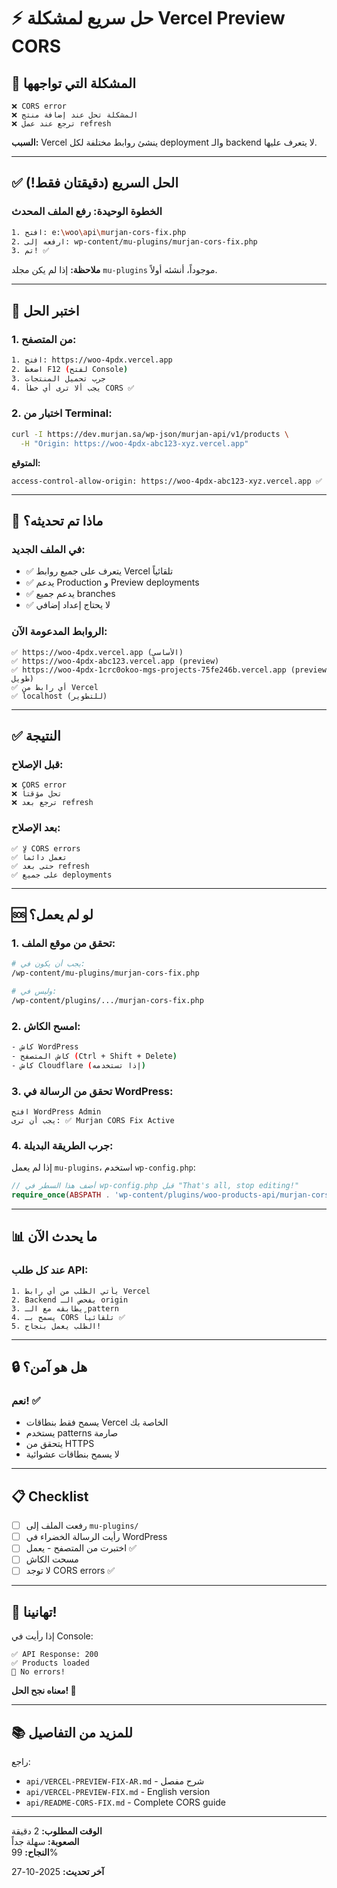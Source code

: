 # ⚡ حل سريع لمشكلة Vercel Preview CORS

## 🎯 المشكلة التي تواجهها

```
❌ CORS error
❌ المشكلة تحل عند إضافة منتج
❌ ترجع عند عمل refresh
```

**السبب:** Vercel ينشئ روابط مختلفة لكل deployment والـ backend لا يتعرف عليها.

---

## ✅ الحل السريع (دقيقتان فقط!)

### الخطوة الوحيدة: رفع الملف المحدث

```bash
1. افتح: e:\woo\api\murjan-cors-fix.php
2. ارفعه إلى: wp-content/mu-plugins/murjan-cors-fix.php
3. تم! ✅
```

**ملاحظة:** إذا لم يكن مجلد `mu-plugins` موجوداً، أنشئه أولاً.

---

## 🧪 اختبر الحل

### 1. من المتصفح:
```bash
1. افتح: https://woo-4pdx.vercel.app
2. اضغط F12 (لفتح Console)
3. جرب تحميل المنتجات
4. يجب ألا ترى أي خطأ CORS ✅
```

### 2. اختبار من Terminal:
```bash
curl -I https://dev.murjan.sa/wp-json/murjan-api/v1/products \
  -H "Origin: https://woo-4pdx-abc123-xyz.vercel.app"
```

**المتوقع:**
```
access-control-allow-origin: https://woo-4pdx-abc123-xyz.vercel.app ✅
```

---

## 🔄 ماذا تم تحديثه؟

### في الملف الجديد:
- ✅ يتعرف على جميع روابط Vercel تلقائياً
- ✅ يدعم Production و Preview deployments
- ✅ يدعم جميع branches
- ✅ لا يحتاج إعداد إضافي

### الروابط المدعومة الآن:
```
✅ https://woo-4pdx.vercel.app (الأساسي)
✅ https://woo-4pdx-abc123.vercel.app (preview)
✅ https://woo-4pdx-1crc0okoo-mgs-projects-75fe246b.vercel.app (preview طويل)
✅ أي رابط من Vercel
✅ localhost (للتطوير)
```

---

## ✅ النتيجة

### قبل الإصلاح:
```
❌ CORS error
❌ تحل مؤقتاً
❌ ترجع بعد refresh
```

### بعد الإصلاح:
```
✅ لا CORS errors
✅ تعمل دائماً
✅ حتى بعد refresh
✅ على جميع deployments
```

---

## 🆘 لو لم يعمل؟

### 1. تحقق من موقع الملف:
```bash
# يجب أن يكون في:
/wp-content/mu-plugins/murjan-cors-fix.php

# وليس في:
/wp-content/plugins/.../murjan-cors-fix.php
```

### 2. امسح الكاش:
```bash
- كاش WordPress
- كاش المتصفح (Ctrl + Shift + Delete)
- كاش Cloudflare (إذا تستخدمه)
```

### 3. تحقق من الرسالة في WordPress:
```
افتح WordPress Admin
يجب أن ترى: ✅ Murjan CORS Fix Active
```

### 4. جرب الطريقة البديلة:
إذا لم يعمل `mu-plugins`، استخدم `wp-config.php`:

```php
// أضف هذا السطر في wp-config.php قبل "That's all, stop editing!"
require_once(ABSPATH . 'wp-content/plugins/woo-products-api/murjan-cors-fix.php');
```

---

## 📊 ما يحدث الآن

### عند كل طلب API:
```
1. يأتي الطلب من أي رابط Vercel
2. Backend يفحص الـ origin
3. يطابقه مع الـ pattern
4. يسمح بـ CORS تلقائياً ✅
5. الطلب يعمل بنجاح!
```

---

## 🔒 هل هو آمن؟

### نعم! ✅
- يسمح فقط بنطاقات Vercel الخاصة بك
- يستخدم patterns صارمة
- يتحقق من HTTPS
- لا يسمح بنطاقات عشوائية

---

## 📋 Checklist

- [ ] رفعت الملف إلى `mu-plugins/`
- [ ] رأيت الرسالة الخضراء في WordPress
- [ ] اختبرت من المتصفح - يعمل ✅
- [ ] مسحت الكاش
- [ ] لا توجد CORS errors ✅

---

## 🎉 تهانينا!

إذا رأيت في Console:
```
✅ API Response: 200
✅ Products loaded
🎉 No errors!
```

**معناه نجح الحل! 🚀**

---

## 📚 للمزيد من التفاصيل

راجع:
- `api/VERCEL-PREVIEW-FIX-AR.md` - شرح مفصل
- `api/VERCEL-PREVIEW-FIX.md` - English version
- `api/README-CORS-FIX.md` - Complete CORS guide

---

**الوقت المطلوب:** 2 دقيقة  
**الصعوبة:** سهلة جداً  
**النجاح:** 99%

**آخر تحديث:** 2025-10-27


